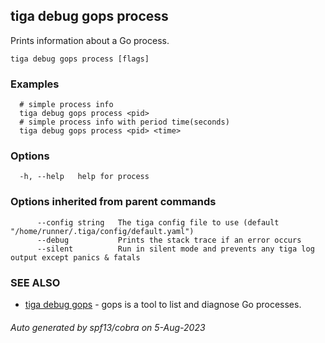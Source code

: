 ## tiga debug gops process

Prints information about a Go process.

```
tiga debug gops process [flags]
```

### Examples

```
  # simple process info
  tiga debug gops process <pid>
  # simple process info with period time(seconds)
  tiga debug gops process <pid> <time>
```

### Options

```
  -h, --help   help for process
```

### Options inherited from parent commands

```
      --config string   The tiga config file to use (default "/home/runner/.tiga/config/default.yaml")
      --debug           Prints the stack trace if an error occurs
      --silent          Run in silent mode and prevents any tiga log output except panics & fatals
```

### SEE ALSO

* [tiga debug gops](tiga_debug_gops.md)	 - gops is a tool to list and diagnose Go processes.

###### Auto generated by spf13/cobra on 5-Aug-2023
